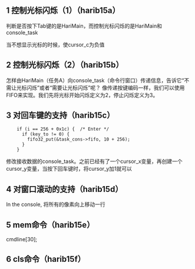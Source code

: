 ## 1 控制光标闪烁（1）（harib15a）

判断是否按下Tab键的是HariMain，而控制光标闪烁的是HariMain和console_task

当不想显示光标的时候，使cursor_c为负值


## 2 控制光标闪烁（2）（harib15b）

怎样由HariMain（任务A）向console_task（命令行窗口）传递信息，告诉它“不需让光标闪烁”或者“需要让光标闪烁”呢？
像传递按键编码一样，我们可以使用FIFO来实现。我们先将光标开始闪烁定义为2，停止闪烁定义为3。


## 3 对回车键的支持（harib15c）
```
    if (i == 256 + 0x1c) {	/* Enter */
      if (key_to != 0) {	
        fifo32_put(&task_cons->fifo, 10 + 256);
      }
    }
```
修改接收数据的console_task。之前已经有了一个cursor_x变量，再创建一个cursor_y变量，当按下回车键时，将cursor_y加1就可以


## 4 对窗口滚动的支持（harib15d）

In the console, 将所有的像素向上移动一行

## 5 mem命令（harib15e）

cmdline[30];


## 6 cls命令（harib15f）


